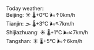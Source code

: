 Today weather:  
Beijing: ☀️ 🌡️+0°C 🌬️↑0km/h  
Tianjin: 🌫  🌡️+3°C 🌬️↖7km/h  
Shijiazhuang: ☀️ 🌡️+1°C 🌬️↙7km/h  
Tangshan: ☀️ 🌡️+5°C 🌬️↑6km/h  
